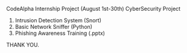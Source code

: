 CodeAlpha Internship Project (August 1st-30th)
CyberSecurity Project
1. Intrusion Detection System (Snort)
2. Basic Network Sniffer (Python)
3. Phishing Awareness Training (.pptx)

THANK YOU.

